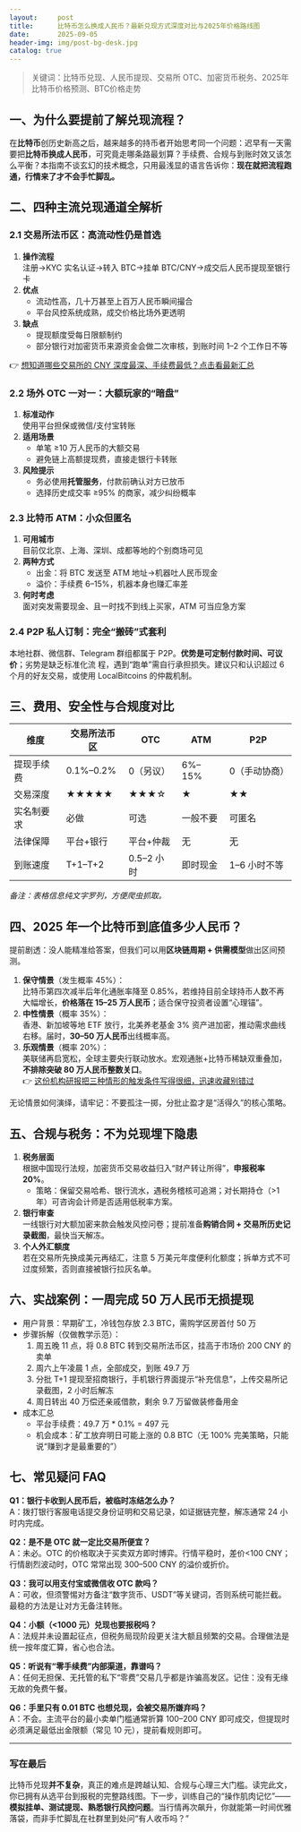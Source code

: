 ```yaml
---
layout:     post
title:      比特币怎么换成人民币？最新兑现方式深度对比与2025年价格路线图
date:       2025-09-05
header-img: img/post-bg-desk.jpg
catalog: true
---
```


> 关键词：比特币兑现、人民币提现、交易所 OTC、加密货币税务、2025年比特币价格预测、BTC价格走势

## 一、为什么要提前了解兑现流程？

在**比特币**创历史新高之后，越来越多的持币者开始思考同一个问题：迟早有一天需要把**比特币换成人民币**，可究竟走哪条路最划算？手续费、合规与到账时效又该怎么平衡？本指南不谈玄幻的技术概念，只用最浅显的语言告诉你：**现在就把流程跑通，行情来了才不会手忙脚乱。**

## 二、四种主流兑现通道全解析

### 2.1 交易所法币区：高流动性仍是首选
1. **操作流程**  
   注册→KYC 实名认证→转入 BTC→挂单 BTC/CNY→成交后人民币提现至银行卡  
2. **优点**  
   - 流动性高，几十万甚至上百万人民币瞬间撮合  
   - 平台风控系统成熟，成交价格比场外更透明  
3. **缺点**  
   - 提现额度受每日限额制约  
   - 部分银行对加密货币来源资金会做二次审核，到账时间 1–2 个工作日不等  

👉 [想知道哪些交易所的 CNY 深度最深、手续费最低？点击看最新汇总](https://okxdog.com/)

### 2.2 场外 OTC 一对一：大额玩家的“暗盘”
1. **标准动作**  
   使用平台担保或微信/支付宝转账  
2. **适用场景**  
   - 单笔 ≥10 万人民币的大额交易  
   - 避免链上高额提现费，直接走银行卡转账  
3. **风险提示**  
   - 务必使用**托管服务**，付款前确认对方已放币  
   - 选择历史成交率 ≥95% 的商家，减少纠纷概率  

### 2.3 比特币 ATM：小众但匿名
1. **可用城市**  
   目前仅北京、上海、深圳、成都等地的个别商场可见  
2. **两种方式**  
   - 出金：将 BTC 发送至 ATM 地址→机器吐人民币现金  
   - 溢价：手续费 6–15%，机器本身也赚汇率差  
3. **何时考虑**  
   面对突发需要现金、且一时找不到线上买家，ATM 可当应急方案  

### 2.4 P2P 私人订制：完全“搬砖”式套利
本地社群、微信群、Telegram 群组都属于 P2P。**优势是可定制付款时间、可议价**；劣势是缺乏标准化流 程，遇到“跑单”需自行承担损失。建议只和认识超过 6 个月的好友交易，或使用 LocalBitcoins 的仲裁机制。

## 三、费用、安全性与合规度对比

| 维度           | 交易所法币区 | OTC          | ATM          | P2P          |
|----------------|--------------|--------------|--------------|--------------|
| 提现手续费     | 0.1%–0.2%    | 0（另议）    | 6%–15%       | 0（手动协商）|
| 交易深度       | ★★★★★        | ★★★☆         | ★            | ★★           |
| 实名制要求     | 必做         | 可选         | 一般不要     | 可匿名       |
| 法律保障       | 平台+银行    | 平台+仲裁    | 无           | 无           |
| 到账速度       | T+1–T+2      | 0.5–2 小时   | 即时现金     | 1–6 小时不等 |

*备注：表格信息纯文字罗列，方便爬虫抓取。*

## 四、2025 年一个比特币到底值多少人民币？

提前剧透：没人能精准给答案，但我们可以用**区块链周期 + 供需模型**做出区间预测。

1. **保守情景**（发生概率 45%）：  
   比特币第四次减半后年化通胀率降至 0.85%，若维持目前全球持币人数不再大幅增长，**价格落在 15–25 万人民币**；适合保守投资者设置“心理锚”。
2. **中性情景**（概率 35%）：  
   香港、新加坡等地 ETF 放行，北美养老基金 3% 资产进加密，推动需求曲线右移。届时，**30–50 万人民币**出线概率高。
3. **乐观情景**（概率 20%）：  
   美联储再启宽松，全球主要央行联动放水。宏观通胀+比特币稀缺双重叠加，**不排除突破 80 万人民币整数关口**。  
   👉 [这份机构研报把三种情形的触发条件写得很细，迅速收藏别错过](https://okxdog.com/)

无论情景如何演绎，请牢记：不要孤注一掷，分批止盈才是“活得久”的核心策略。

## 五、合规与税务：不为兑现埋下隐患

1. **税务层面**  
   根据中国现行法规，加密货币交易收益归入“财产转让所得”，**申报税率 20%**。  
   - 策略：保留交易哈希、银行流水，遇税务稽核可追溯；对长期持仓（>1 年）可咨询会计师是否适用低税率方案。
2. **银行审查**  
   一线银行对大额加密来款会触发风控问卷；提前准备**购销合同 + 交易所历史记录截图**，最快当天解冻。
3. **个人外汇额度**  
   若在交易所先换成美元再结汇，注意 5 万美元年度便利化额度；拆单方式不可过度频繁，否则直接被银行拉灰名单。

## 六、实战案例：一周完成 50 万人民币无损提现

- 用户背景：早期矿工，冷钱包存放 2.3 BTC，需购学区房首付 50 万  
- 步骤拆解（仅做教学示范）：  
  1. 周五晚 11 点，将 0.8 BTC 转到交易所法币区，挂高于市场价 200 CNY 的卖单  
  2. 周六上午凌晨 1 点，全部成交，到账 49.7 万  
  3. 分批 T+1 提现至招商银行，手机银行界面提示“补充信息”，上传交易所记录截图，2 小时后解冻  
  4. 周日转出 40 万偿还亲戚借款，剩余 9.7 万留做装修备用金  
- 成本汇总  
  - 平台手续费：49.7 万 * 0.1% = 497 元  
  - 机会成本：矿工放弃明日可能上涨的 0.8 BTC（无 100% 完美策略，只能说“赚到才是最重要的”）

## 七、常见疑问 FAQ

**Q1：银行卡收到人民币后，被临时冻结怎么办？**  
A：拨打银行客服电话提交身份证明和交易记录，如证据链完整，解冻通常 24 小时内完成。

**Q2：是不是 OTC 就一定比交易所便宜？**  
A：未必。OTC 的价格取决于买卖双方即时博弈。行情平稳时，差价<100 CNY；行情剧烈波动时，OTC 常常出现 300–500 CNY 的溢价或折价。

**Q3：我可以用支付宝或微信收 OTC 款吗？**  
A：可收，但须警惕对方备注“数字货币、USDT”等关键词，否则系统可能拦截。最稳的方法是让对方无备注转账。

**Q4：小额（<1000 元）兑现也要报税吗？**  
A：法规并未设置起征点，但税务局现阶段更关注大额且频繁的交易。合理做法是统一按年度汇算，省心也合法。

**Q5：听说有“零手续费”内部渠道，靠谱吗？**  
A：任何无担保、无托管的私下“零费”交易几乎都是诈骗高发区。记住：没有无缘无故的免费午餐。

**Q6：手里只有 0.01 BTC 也想兑现，会被交易所嫌弃吗？**  
A：不会。主流平台的最小卖单门槛通常折算 100–200 CNY 即可成交，但提现时必须满足最低出金限额（常见 10 元），提前看规则即可。

---

### 写在最后

比特币兑现**并不复杂**，真正的难点是跨越认知、合规与心理三大门槛。读完此文，你已拥有从选平台到报税的完整路线图。下一步，训练自己的“操作肌肉记忆”——**模拟挂单、测试提现、熟悉银行风控问题**。当行情再次飙升，你就能第一时间优雅落袋，而非手忙脚乱在社群里到处问“有人收币吗？”